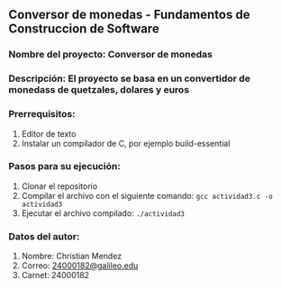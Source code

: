 ## Conversor de monedas - Fundamentos de Construccion de Software

### Nombre del proyecto: Conversor de monedas
### Descripción: El proyecto se basa en un convertidor de monedass de quetzales, dolares y euros
### Prerrequisitos:
  1. Editor de texto
  2. Instalar un compilador de C, por ejemplo build-essential
### Pasos para su ejecución:
  1. Clonar el repositorio
  2. Compilar el archivo con el siguiente comando: ```gcc actividad3.c -o actividad3```
  3. Ejecutar el archivo compilado: ```./actividad3```
### Datos del autor:
  1. Nombre: Christian Mendez
  2. Correo: 24000182@galileo.edu
  3. Carnet: 24000182
